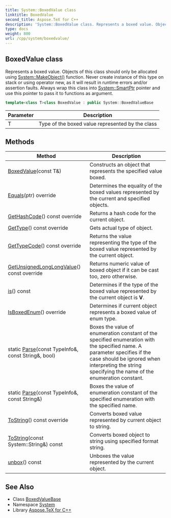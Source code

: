 ```yaml
---
title: System::BoxedValue class
linktitle: BoxedValue
second_title: Aspose.TeX for C++
description: 'System::BoxedValue class. Represents a boxed value. Objects of this class should only be allocated using System::MakeObject() function. Never create instance of this type on stack or using operator new, as it will result in runtime errors and/or assertion faults. Always wrap this class into System::SmartPtr pointer and use this pointer to pass it to functions as argument in C++.'
type: docs
weight: 800
url: /cpp/system/boxedvalue/
---
```

## BoxedValue class


Represents a boxed value. Objects of this class should only be allocated using [System::MakeObject()](../makeobject/) function. Never create instance of this type on stack or using operator new, as it will result in runtime errors and/or assertion faults. Always wrap this class into [System::SmartPtr](../smartptr/) pointer and use this pointer to pass it to functions as argument.

```cpp
template<class T>class BoxedValue : public System::BoxedValueBase
```


| Parameter | Description |
| --- | --- |
| T | Type of the boxed value represented by the class |
## Methods

| Method | Description |
| --- | --- |
| [BoxedValue](./boxedvalue/)(const T\&) | Constructs an object that represents the specified value boxed. |
| [Equals](./equals/)(ptr) override | Determines the equality of the boxed values represented by the current and specified objects. |
| [GetHashCode](./gethashcode/)() const override | Returns a hash code for the current object. |
| [GetType](./gettype/)() const override | Gets actual type of object. |
| [GetTypeCode](./gettypecode/)() const override | Returns the value representing the type of the boxed value represented by the current object. |
| [GetUnsignedLongLongValue](./getunsignedlonglongvalue/)() const override | Returns numeric value of boxed object if it can be cast too, zero otherwise. |
| [is](./is/)() const | Determines if the type of the boxed value represented by the current object is **V**. |
| [IsBoxedEnum](./isboxedenum/)() override | Determines if current object represents a boxed value of enum type. |
| static [Parse](../boxedvaluebase/parse/)(const TypeInfo\&, const String\&, bool) | Boxes the value of enumeration constant of the specified enumeration with the specified name. A parameter specifies if the case should be ignored when interpreting the string specifying the name of the enumeration constant. |
| static [Parse](../boxedvaluebase/parse/)(const TypeInfo\&, const String\&) | Boxes the value of enumeration constant of the specified enumeration with the specified name. |
| [ToString](./tostring/)() const override | Converts boxed value represented by current object to string. |
| [ToString](../boxedvaluebase/tostring/)(const System::String\&) const | Converts boxed object to string using specified format string. |
| [unbox](./unbox/)() const | Unboxes the value represented by the current object. |

## See Also

* Class [BoxedValueBase](../boxedvaluebase/)
* Namespace [System](../)
* Library [Aspose.TeX for C++](../../)
